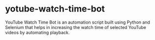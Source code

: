# yotube-watch-time-bot
YouTube Watch Time Bot is an automation script built using Python and Selenium that helps in increasing the watch time of selected YouTube videos by automating playback.

